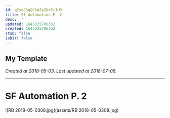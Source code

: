```yaml
---
id: qEso8SgQCKAZaZKr5i1HR
title: Sf Automation P  2
desc: ''
updated: 1645225706352
created: 1645225706352
stub: false
isDir: false
---
```

My Template
---

_Created at 2018-05-03._
_Last updated at 2018-07-06._




---

# SF Automation P. 2


![RB 2018-05-0308.jpg](assets/RB 2018-05-0308.jpg)

